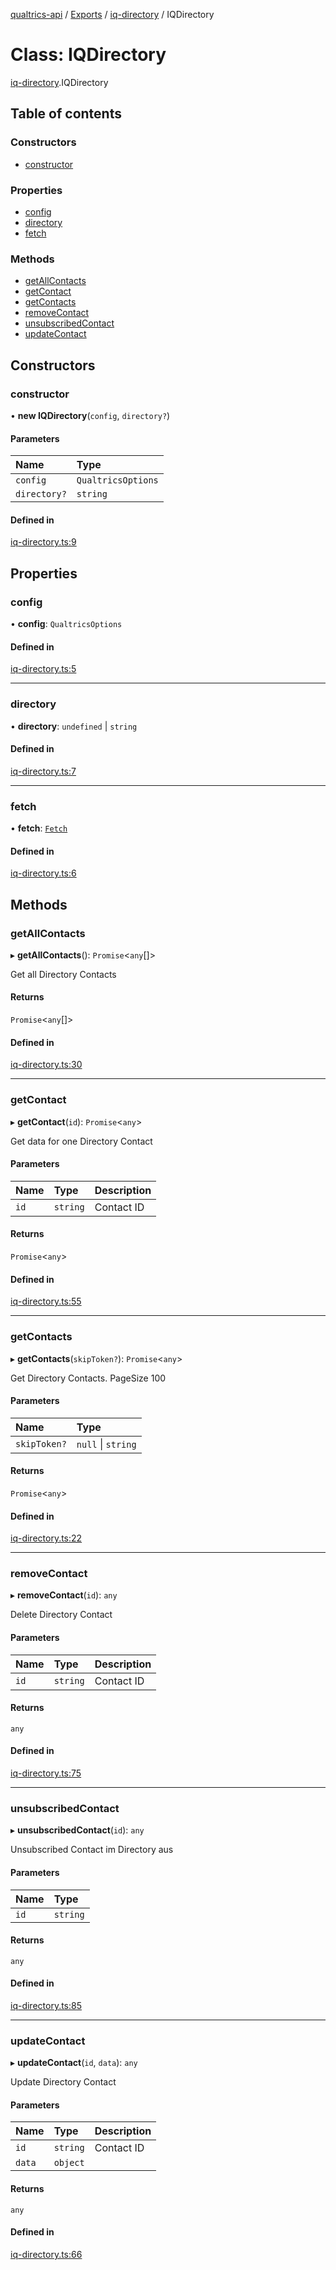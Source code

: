 [qualtrics-api](../README.md) / [Exports](../modules.md) / [iq-directory](../modules/iq_directory.md) / IQDirectory

# Class: IQDirectory

[iq-directory](../modules/iq_directory.md).IQDirectory

## Table of contents

### Constructors

- [constructor](iq_directory.IQDirectory.md#constructor)

### Properties

- [config](iq_directory.IQDirectory.md#config)
- [directory](iq_directory.IQDirectory.md#directory)
- [fetch](iq_directory.IQDirectory.md#fetch)

### Methods

- [getAllContacts](iq_directory.IQDirectory.md#getallcontacts)
- [getContact](iq_directory.IQDirectory.md#getcontact)
- [getContacts](iq_directory.IQDirectory.md#getcontacts)
- [removeContact](iq_directory.IQDirectory.md#removecontact)
- [unsubscribedContact](iq_directory.IQDirectory.md#unsubscribedcontact)
- [updateContact](iq_directory.IQDirectory.md#updatecontact)

## Constructors

### constructor

• **new IQDirectory**(`config`, `directory?`)

#### Parameters

| Name | Type |
| :------ | :------ |
| `config` | `QualtricsOptions` |
| `directory?` | `string` |

#### Defined in

[iq-directory.ts:9](https://github.com/Miramac/node-qualtrics-api/blob/22d0f86/lib/iq-directory.ts#L9)

## Properties

### config

• **config**: `QualtricsOptions`

#### Defined in

[iq-directory.ts:5](https://github.com/Miramac/node-qualtrics-api/blob/22d0f86/lib/iq-directory.ts#L5)

___

### directory

• **directory**: `undefined` \| `string`

#### Defined in

[iq-directory.ts:7](https://github.com/Miramac/node-qualtrics-api/blob/22d0f86/lib/iq-directory.ts#L7)

___

### fetch

• **fetch**: [`Fetch`](fetch.Fetch.md)

#### Defined in

[iq-directory.ts:6](https://github.com/Miramac/node-qualtrics-api/blob/22d0f86/lib/iq-directory.ts#L6)

## Methods

### getAllContacts

▸ **getAllContacts**(): `Promise`<`any`[]\>

Get all Directory Contacts

#### Returns

`Promise`<`any`[]\>

#### Defined in

[iq-directory.ts:30](https://github.com/Miramac/node-qualtrics-api/blob/22d0f86/lib/iq-directory.ts#L30)

___

### getContact

▸ **getContact**(`id`): `Promise`<`any`\>

Get data for one Directory Contact

#### Parameters

| Name | Type | Description |
| :------ | :------ | :------ |
| `id` | `string` | Contact ID |

#### Returns

`Promise`<`any`\>

#### Defined in

[iq-directory.ts:55](https://github.com/Miramac/node-qualtrics-api/blob/22d0f86/lib/iq-directory.ts#L55)

___

### getContacts

▸ **getContacts**(`skipToken?`): `Promise`<`any`\>

Get Directory Contacts. PageSize 100

#### Parameters

| Name | Type |
| :------ | :------ |
| `skipToken?` | ``null`` \| `string` |

#### Returns

`Promise`<`any`\>

#### Defined in

[iq-directory.ts:22](https://github.com/Miramac/node-qualtrics-api/blob/22d0f86/lib/iq-directory.ts#L22)

___

### removeContact

▸ **removeContact**(`id`): `any`

Delete Directory Contact

#### Parameters

| Name | Type | Description |
| :------ | :------ | :------ |
| `id` | `string` | Contact ID |

#### Returns

`any`

#### Defined in

[iq-directory.ts:75](https://github.com/Miramac/node-qualtrics-api/blob/22d0f86/lib/iq-directory.ts#L75)

___

### unsubscribedContact

▸ **unsubscribedContact**(`id`): `any`

Unsubscribed Contact im Directory aus

#### Parameters

| Name | Type |
| :------ | :------ |
| `id` | `string` |

#### Returns

`any`

#### Defined in

[iq-directory.ts:85](https://github.com/Miramac/node-qualtrics-api/blob/22d0f86/lib/iq-directory.ts#L85)

___

### updateContact

▸ **updateContact**(`id`, `data`): `any`

Update Directory Contact

#### Parameters

| Name | Type | Description |
| :------ | :------ | :------ |
| `id` | `string` | Contact ID |
| `data` | `object` |  |

#### Returns

`any`

#### Defined in

[iq-directory.ts:66](https://github.com/Miramac/node-qualtrics-api/blob/22d0f86/lib/iq-directory.ts#L66)
